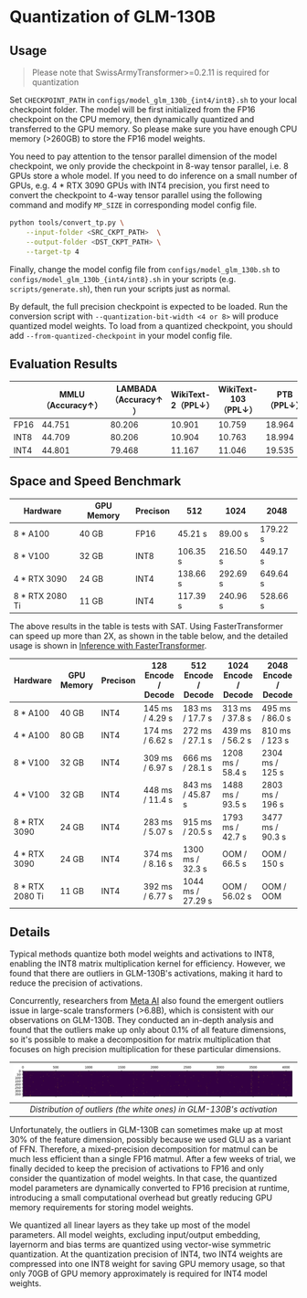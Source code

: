 # Quantization of GLM-130B

## Usage

> Please note that SwissArmyTransformer>=0.2.11 is required for quantization

Set `CHECKPOINT_PATH` in `configs/model_glm_130b_{int4/int8}.sh` to your local checkpoint folder. The model will be first initialized from the FP16 checkpoint on the CPU memory, then dynamically quantized and transferred to the GPU memory. So please make sure you have enough CPU memory (>260GB) to store the FP16 model weights.

You need to pay attention to the tensor parallel dimension of the model checkpoint, we only provide the checkpoint in 8-way tensor parallel, i.e. 8 GPUs store a whole model. If you need to do inference on a small number of GPUs, e.g. 4 * RTX 3090 GPUs with INT4 precision, you first need to convert the checkpoint to 4-way tensor parallel using the following command and modify `MP_SIZE` in corresponding model config file.

```bash
python tools/convert_tp.py \
    --input-folder <SRC_CKPT_PATH>  \
    --output-folder <DST_CKPT_PATH> \
    --target-tp 4
```

Finally, change the model config file from `configs/model_glm_130b.sh` to `configs/model_glm_130b_{int4/int8}.sh` in your scripts (e.g. `scripts/generate.sh`), then run your scripts just as normal.
 
By default, the full precision checkpoint is expected to be loaded. Run the conversion script with `--quantization-bit-width <4 or 8>` will produce quantized model weights. To load from a quantized checkpoint, you should add `--from-quantized-checkpoint` in your model config file.

## Evaluation Results

|   | **MMLU（Accuracy↑）** | **LAMBADA（Accuracy↑  ）** | **WikiText-2（PPL↓）** | **WikiText-103（PPL↓）** | **PTB（PPL↓）** |
| ---- | -------- | ----------- | ------------------- | --------------------- | ------------ |
| FP16 | 44.751   | 80.206      | 10.901              | 10.759                | 18.964       |
| INT8 | 44.709   | 80.206      | 10.904              | 10.763                | 18.994       |
| INT4 | 44.801   | 79.468      | 11.167              | 11.046                | 19.535       |

## Space and Speed Benchmark

| **Hardware** | **GPU Memory** | **Precison** | **512**  | **1024** | **2048** |
| ------------ | -------------- | ------------ | -------- | -------- | -------- |
| 8 * A100     | 40 GB          | FP16         | 45.21 s  | 89.00 s  | 179.22 s |
| 8 * V100     | 32 GB          | INT8         | 106.35 s | 216.50 s | 449.17 s |
| 4 * RTX 3090 | 24 GB          | INT4         | 138.66 s | 292.69 s | 649.64 s |
| 8 * RTX 2080 Ti | 11 GB | INT4 | 117.39 s | 240.96 s | 528.66 s |


The above results in the table is tests with SAT. Using FasterTransformer can speed up more than 2X, as shown in the table below, and the detailed usage is shown in [Inference with FasterTransformer](../docs/inference-with-fastertransformer.md).

| **Hardware**    | **GPU Memory** | **Precison** | **128** Encode / Decode | **512** Encode / Decode | **1024** Encode / Decode | **2048** Encode / Decode |
| --------------- | -------------- | ------------ | ----------------------- | ----------------------- | ------------------------ | ------------------------ |
| 8 * A100        | 40 GB          | INT4         | 145 ms / 4.29 s         | 183 ms / 17.7 s         | 313 ms / 37.8 s          | 495 ms / 86.0 s          |
| 4 * A100        | 80 GB          | INT4         | 174 ms / 6.62 s         | 272 ms / 27.1 s         | 439 ms / 56.2 s          | 810 ms / 123 s           |
| 8 * V100        | 32 GB          | INT4         | 309 ms / 6.97 s         | 666 ms / 28.1 s         | 1208 ms / 58.4 s         | 2304 ms / 125 s          |
| 4 * V100        | 32 GB          | INT4         | 448 ms / 11.4 s         | 843 ms / 45.87 s        | 1488 ms / 93.5 s         | 2803 ms / 196 s          |
| 8 * RTX 3090    | 24 GB          | INT4         | 283 ms / 5.07 s         | 915 ms / 20.5 s         | 1793 ms / 42.7 s         | 3477 ms / 90.3 s         |
| 4 * RTX 3090    | 24 GB          | INT4         | 374 ms / 8.16 s         | 1300 ms / 32.3 s        | OOM / 66.5 s             | OOM / 150 s              |
| 8 * RTX 2080 Ti | 11 GB          | INT4         | 392 ms / 6.77 s         | 1044 ms / 27.29 s       | OOM / 56.02 s            | OOM / OOM                |

## Details

Typical methods quantize both model weights and activations to INT8, enabling the INT8 matrix multiplication kernel for efficiency. However, we found that there are outliers in GLM-130B's activations, making it hard to reduce the precision of activations. 

Concurrently, researchers from [Meta AI](https://arxiv.org/abs/2208.07339) also found the emergent outliers issue in large-scale transformers (>6.8B), which is consistent with our observations on GLM-130B. They conducted an in-depth analysis and found that the outliers make up only about 0.1% of all feature dimensions, so it's possible to make a decomposition for matrix multiplication that focuses on high precision multiplication for these particular dimensions.

| ![](media/16613396005977.jpg) | 
|:--:| 
| *Distribution of outliers (the white ones) in GLM-130B's activation* |

Unfortunately, the outliers in GLM-130B can sometimes make up at most 30% of the feature dimension, possibly because we used GLU as a variant of FFN. Therefore, a mixed-precision decomposition for matmul can be much less efficient than a single FP16 matmul. After a few weeks of trial, we finally decided to keep the precision of activations to FP16 and only consider the quantization of model weights. In that case, the quantized model parameters are dynamically converted to FP16 precision at runtime, introducing a small computational overhead but greatly reducing GPU memory requirements for storing model weights.

We quantized all linear layers as they take up most of the model parameters. All model weights, excluding input/output embedding, layernorm and bias terms are quantized using vector-wise symmetric quantization. At the quantization precision of INT4, two INT4 weights are compressed into one INT8 weight for saving GPU memory usage, so that only 70GB of GPU memory approximately is required for INT4 model weights.


